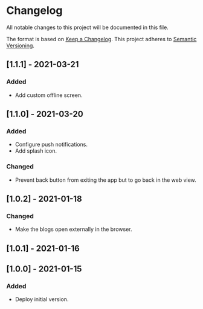 # Changelog

All notable changes to this project will be documented in this file.

The format is based on [Keep a Changelog](https://keepachangelog.com/en/1.0.0/).
This project adheres to [Semantic Versioning](https://semver.org/spec/v2.0.0.html).

## [1.1.1] - 2021-03-21

### Added

- Add custom offline screen.

## [1.1.0] - 2021-03-20

### Added

- Configure push notifications.
- Add splash icon.

### Changed

- Prevent back button from exiting the app but to go back in the web view.

## [1.0.2] - 2021-01-18

### Changed

- Make the blogs open externally in the browser.

## [1.0.1] - 2021-01-16

## [1.0.0] - 2021-01-15

### Added

- Deploy initial version.
